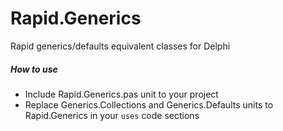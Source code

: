 # Rapid.Generics
Rapid generics/defaults equivalent classes for Delphi

##### How to use
* Include Rapid.Generics.pas unit to your project
* Replace Generics.Collections and Generics.Defaults units to Rapid.Generics in your `uses` code sections 